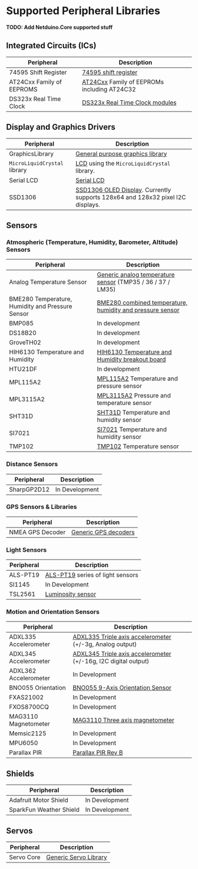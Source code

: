 # Supported Peripheral Libraries

**TODO: Add Netduino.Core supported stuff**


## Integrated Circuits (ICs)

| Peripheral                | Description                         |
|---------------------------|-------------------------------------|
| 74595 Shift Register      | [74595 shift register](/Source/Peripheral_Libs/ICs.74595) |
| AT24Cxx Family of EEPROMS | [AT24Cxx](/Source/Peripheral_Libs/ICs.EEPROM.AT24Cxx) Family of EEPROMs including AT24C32 |
| DS323x Real Time Clock    | [DS323x Real Time Clock modules](/Source/Peripheral_Libs/RTCs.DS323x) |

## Display and Graphics Drivers

| Peripheral                | Description                         |
|---------------------------|-------------------------------------|
| GraphicsLibrary | [General purpose graphics library](/Source/Peripheral_Libs/Displays.GraphicsLibrary) |
| `MicroLiquidCrystal` library | [LCD](/Source/Peripheral_Libs/Displays.MicroLiquidCrystal) using the `MicroLiquidCrystal` library. |
| Serial LCD                | [Serial LCD](/Source/Peripheral_Libs/Displays.SerialLCD) |
| SSD1306                   | [SSD1306 OLED Display](/Source/Peripheral_Libs/Displays.SSD1306).  Currently supports 128x64 and 128x32 pixel I2C displays. |

## Sensors

### Atmospheric (Temperature, Humidity, Barometer, Altitude) Sensors

| Peripheral                | Description                         |
|---------------------------|-------------------------------------|
| Analog Temperature Sensor | [Generic analog temperature sensor](/Source/Peripheral_Libs/Sensors.Temperature.Analog) (TMP35 / 36 / 37 / LM35)|
| BME280 Temperature, Humidity and Pressure Sensor | [BME280 combined temperature, humidity and pressure sensor](/Source/Peripheral_Libs/Sensors.Atmospheric.BME280) |
| BMP085                    | In development |
| DS18B20                   | In development |
| GroveTH02                 | In development |
| HIH6130 Temperature and Humidity | [HIH6130 Temperature and Humidity breakout board](/Source/Peripheral_Libs/Sensors.Atmospheric.HIH6130) |
| HTU21DF                   | In development |
| MPL115A2                  | [MPL115A2](/Source/Peripheral_Libs/Sensors.Barometric.MPL115A2) Temperature and pressure sensor |
| MPL3115A2                 | [MPL3115A2](/Source/Peripheral_Libs/Sensors.Barometric.MPL3115A2) Pressure and temperature sensor |
| SHT31D                    | [SHT31D](/Source/Peripheral_Libs/Sensors.Atmospheric.SHT31D) Temperature and humidity sensor |
| SI7021                    | [SI7021](/Source/Peripheral_Libs/Sensors.Atmospheric.SI7021) Temperature and humidity sensor |
| TMP102                    | [TMP102](/Source/Peripheral_Libs/Sensors.Temperature.TMP102) Temperature sensor |

### Distance Sensors

| Peripheral                | Description                         |
|---------------------------|-------------------------------------|
| SharpGP2D12               | In Development |

### GPS Sensors & Libraries

| Peripheral                | Description                         |
|---------------------------|-------------------------------------|
| NMEA GPS Decoder          | [Generic GPS decoders](/Source/Peripheral_Libs/Sensors.GPS.NMEA) |

### Light Sensors

| Peripheral                | Description                         |
|---------------------------|-------------------------------------|
| ALS-PT19                  | [ALS-PT19](/Source/Peripheral_Libs/Sensors.Light.ALSPT19315C) series of light sensors |
| SI1145                    | In Development |
| TSL2561                   | [Luminosity sensor](/Source/Peripheral_Libs/Sensors.Light.TSL2561) |

### Motion and Orientation Sensors

| Peripheral                | Description                         |
|---------------------------|-------------------------------------|
| ADXL335 Accelerometer     | [ADXL335 Triple axis accelerometer](/Source/Peripheral_Libs/Sensors.Motion.ADXL335) (+/-3g, Analog output) |
| ADXL345 Accelerometer     | [ADXL345 Triple axis accelerometer](/Source/Peripheral_Libs/Sensors.Motion.ADXL345) (+/-16g, I2C digital output) |
| ADXL362 Accelerometer     | In Development |
| BNO055 Orientation        | [BNO055 9-Axis Orientation Sensor](/Source/Peripheral_Libs/Sensors.Motion.BNO055) |
| FXAS21002                 | In Development |
| FXOS8700CQ                | In Development |
| MAG3110 Magnetometer      | [MAG3110 Three axis magnetometer](/Source/Peripheral_Libs/Sensors.Motion.MAG3110) |
| Memsic2125                | In Development |
| MPU6050                   | In Development |
| Parallax PIR              | [Parallax PIR Rev B](/Source/Peripheral_Libs/Sensors.Motion.ParallaxPIR) |


## Shields

| Peripheral                | Description                         |
|---------------------------|-------------------------------------|
| Adafruit Motor Shield     | In Development |
| SparkFun Weather Shield   | In Development |

## Servos

| Peripheral                | Description                         |
|---------------------------|-------------------------------------|
| Servo Core                  | [Generic Servo Library](/Source/Peripheral_Libs/Servos.Servo) |
